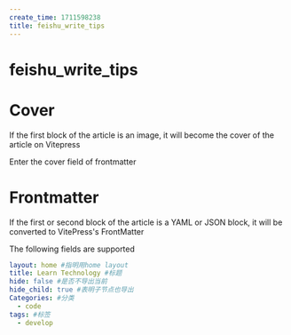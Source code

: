 ```yaml
---
create_time: 1711598238
title: feishu_write_tips
---
```


# feishu_write_tips

# Cover

If the first block of the article is an image, it will become the cover of the article on Vitepress

Enter the cover field of frontmatter

# Frontmatter

If the first or second block of the article is a YAML or JSON block, it will be converted to VitePress's FrontMatter

The following fields are supported

```yaml
layout: home #指明用home layout
title: Learn Technology #标题
hide: false #是否不导出当前 
hide_child: true #表明子节点也导出 
Categories: #分类
  - code
tags: #标签
  - develop
```